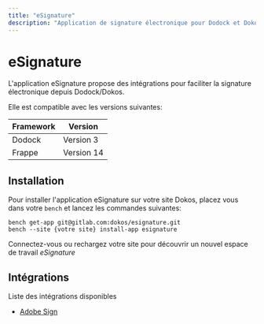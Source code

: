 ```yaml
---
title: "eSignature"
description: "Application de signature électronique pour Dodock et Dokos"
---
```


# eSignature


L'application eSignature propose des intégrations pour faciliter la signature électronique depuis Dodock/Dokos.

Elle est compatible avec les versions suivantes:

|Framework|Version|
|---------|-------|
|Dodock|Version 3|
|Frappe|Version 14|

## Installation

Pour installer l'application eSignature sur votre site Dokos, placez vous dans votre `bench` et lancez les commandes suivantes:

```
bench get-app git@gitlab.com:dokos/esignature.git
bench --site {votre site} install-app esignature
```

Connectez-vous ou rechargez votre site pour découvrir un nouvel espace de travail *eSignature*


## Intégrations

Liste des intégrations disponibles

- [Adobe Sign](/esignature/adobe-sign)

